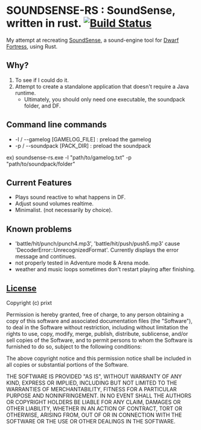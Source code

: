 # SOUNDSENSE-RS : SoundSense, written in rust. [![Build Status](https://travis-ci.org/prixt/soundsense-rs.svg?branch=master)](https://travis-ci.org/prixt/soundsense-rs)
My attempt at recreating [SoundSense](http://df.zweistein.cz/soundsense/), a sound-engine tool for [Dwarf Fortress](http://www.bay12games.com/dwarves/), using Rust.

## Why?
1. To see if I could do it.
2. Attempt to create a standalone application that doesn't require a Java runtime.
   * Ultimately, you should only need one executable, the soundpack folder, and DF.

## Command line commands
* -l / --gamelog [GAMELOG_FILE] : preload the gamelog
* -p / --soundpack [PACK_DIR] : preload the soundpack

ex) soundsense-rs.exe -l "path/to/gamelog.txt" -p "path/to/soundpack/folder"

## Current Features
* Plays sound reactive to what happens in DF.
* Adjust sound volumes realtime.
* Minimalist. (not necessarily by choice).

## Known problems
* 'battle/hit/punch/punch4.mp3', 'battle/hit/push/push5.mp3' cause 'DecoderError::UnrecognizedFormat'. Currently displays the error message and continues.
* not properly tested in Adventure mode & Arena mode.
* weather and music loops sometimes don't restart playing after finishing.

## [License](./LICENSE)

Copyright (c) prixt

Permission is hereby granted, free of charge, to any person obtaining a copy
of this software and associated documentation files (the "Software"), to deal
in the Software without restriction, including without limitation the rights
to use, copy, modify, merge, publish, distribute, sublicense, and/or sell
copies of the Software, and to permit persons to whom the Software is
furnished to do so, subject to the following conditions:

The above copyright notice and this permission notice shall be included in all
copies or substantial portions of the Software.

THE SOFTWARE IS PROVIDED "AS IS", WITHOUT WARRANTY OF ANY KIND, EXPRESS OR
IMPLIED, INCLUDING BUT NOT LIMITED TO THE WARRANTIES OF MERCHANTABILITY,
FITNESS FOR A PARTICULAR PURPOSE AND NONINFRINGEMENT. IN NO EVENT SHALL THE
AUTHORS OR COPYRIGHT HOLDERS BE LIABLE FOR ANY CLAIM, DAMAGES OR OTHER
LIABILITY, WHETHER IN AN ACTION OF CONTRACT, TORT OR OTHERWISE, ARISING FROM,
OUT OF OR IN CONNECTION WITH THE SOFTWARE OR THE USE OR OTHER DEALINGS IN THE
SOFTWARE.
